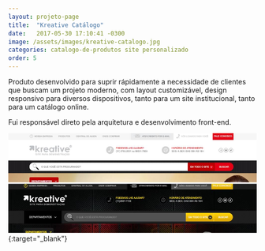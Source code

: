 ```yaml
---
layout: projeto-page
title:  "Kreative Catálogo"
date:   2017-05-30 17:10:41 -0300
image: /assets/images/kreative-catalogo.jpg
categories: catalogo-de-produtos site personalizado
order: 5
---
```


Produto desenvolvido para suprir rápidamente a necessidade de clientes que buscam um projeto moderno, com layout customizável, design responsivo para diversos dispositivos, tanto para um site institucional, tanto para um catálogo online.

Fui responsável direto pela arquitetura e desenvolvimento front-end.

[![Kreative Catálogo](/assets/images/kreative-catalogo.jpg)](http://www.kreative.net.br/catalogo/){:target="_blank"}